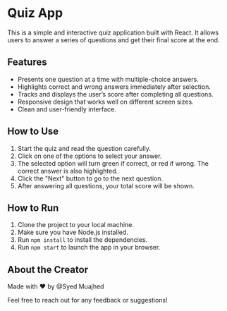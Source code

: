 # Quiz App

This is a simple and interactive quiz application built with React. It allows users to answer a series of questions and get their final score at the end.

## Features

- Presents one question at a time with multiple-choice answers.
- Highlights correct and wrong answers immediately after selection.
- Tracks and displays the user’s score after completing all questions.
- Responsive design that works well on different screen sizes.
- Clean and user-friendly interface.

## How to Use

1. Start the quiz and read the question carefully.
2. Click on one of the options to select your answer.
3. The selected option will turn green if correct, or red if wrong. The correct answer is also highlighted.
4. Click the "Next" button to go to the next question.
5. After answering all questions, your total score will be shown.

## How to Run

1. Clone the project to your local machine.
2. Make sure you have Node.js installed.
3. Run `npm install` to install the dependencies.
4. Run `npm start` to launch the app in your browser.

## About the Creator

Made with ❤️ by @Syed Muajhed

Feel free to reach out for any feedback or suggestions!
